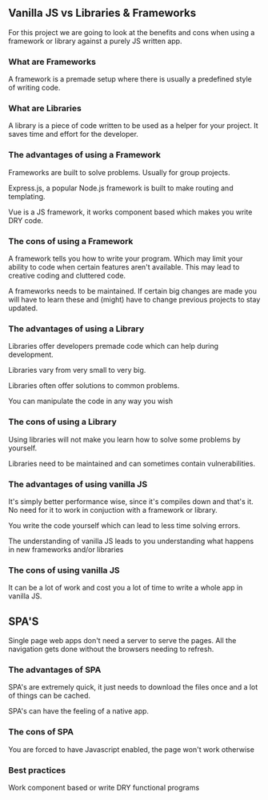 
## Vanilla JS vs Libraries & Frameworks
For this project we are going to look at the benefits and cons when using a framework or library against a purely JS written app.

### What are Frameworks
A framework is a premade setup where there is usually a predefined style of writing code.

### What are Libraries
A library is a piece of code written to be used as a helper for your project. It saves time and effort for the developer.

### The advantages of using a Framework
Frameworks are built to solve problems. Usually for group projects.

Express.js, a popular Node.js framework is built to make routing and templating.

Vue is a JS framework, it works component based which makes you write DRY code.

### The cons of using a Framework
A framework tells you how to write your program. Which may limit your ability to code when certain features aren't available. This may lead to creative coding and cluttered code.

A frameworks needs to be maintained. If certain big changes are made you will have to learn these and (might) have to change previous projects to stay updated.

### The advantages of using a Library
Libraries offer developers premade code which can help during development.

Libraries vary from very small to very big.

Libraries often offer solutions to common problems.

You can manipulate the code in any way you wish

### The cons of using a Library
Using libraries will not make you learn how to solve some problems by yourself.

Libraries need to be maintained and can sometimes contain vulnerabilities.

### The advantages of using vanilla JS
It's simply better performance wise, since it's compiles down and that's it. No need for it to work in conjuction with a framework or library.

You write the code yourself which can lead to less time solving errors.

The understanding of vanilla JS leads to you understanding what happens in new frameworks and/or libraries

### The cons of using vanilla JS
It can be a lot of work and cost you a lot of time to write a whole app in vanilla JS.

## SPA'S
Single page web apps don't need a server to serve the pages. All the navigation gets done without the browsers needing to refresh.

### The advantages of SPA
SPA's are extremely quick, it just needs to download the files once and a lot of things can be cached.

SPA's can have the feeling of a native app.

### The cons of SPA
You are forced to have Javascript enabled, the page won't work otherwise

### Best practices
Work component based or write DRY functional programs